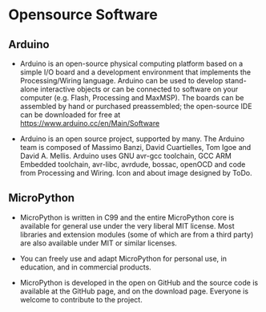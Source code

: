 # Opensource Software

## Arduino

- Arduino is an open-source physical computing platform based on a simple I/O board and a development environment that implements the Processing/Wiring language. Arduino can be used to develop stand-alone interactive objects or can be connected to software on your computer (e.g. Flash, Processing and MaxMSP). The boards can be assembled by hand or purchased preassembled; the open-source IDE can be downloaded for free at https://www.arduino.cc/en/Main/Software

- Arduino is an open source project, supported by many.
The Arduino team is composed of Massimo Banzi, David Cuartielles, Tom Igoe and David A. Mellis.
Arduino uses GNU avr-gcc toolchain, GCC ARM Embedded toolchain, avr-libc, avrdude, bossac, openOCD and code from Processing and Wiring.
Icon and about image designed by ToDo.

## MicroPython
- MicroPython is written in C99 and the entire MicroPython core is available for general use under the very liberal MIT license. Most libraries and extension modules (some of which are from a third party) are also available under MIT or similar licenses.

- You can freely use and adapt MicroPython for personal use, in education, and in commercial products.

- MicroPython is developed in the open on GitHub and the source code is available at the GitHub page, and on the download page. Everyone is welcome to contribute to the project.
